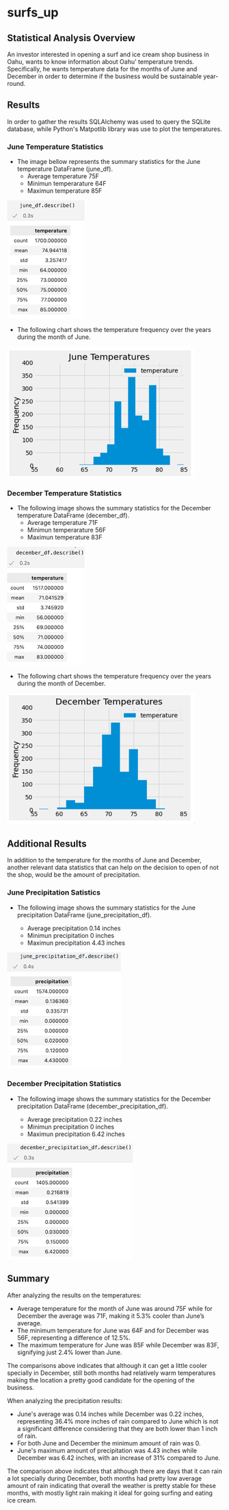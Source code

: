 # surfs_up

## Statistical Analysis Overview

An investor interested in opening a surf and ice cream shop business in Oahu, wants to know 
information about Oahu' temperature trends. Specifically, he wants temperature data for the months of June and December in order to determine if the business would be sustainable year-round.


## Results

In order to gather the results SQLAlchemy was used to query the SQLite database, while Python's Matpotlib library was use to plot the temperatures.

### June Temperature Statistics

- The image bellow represents the summary statistics for the June temperature DataFrame (june_df).
    - Average temperature 75F
    - Minimun temperarature 64F
    - Maximun temperature 85F

![june_temps_describe](./Resources/june_temps_describe.png)

- The following chart shows the temperature frequency over the years during the month of June.

![june_temps_plot](./Resources/june_temps_plot.png)



### December Temperature Statistics

- The following image shows the summary statistics for the December temperature DataFrame (december_df).
    - Average temperature 71F
    - Minimun temperarature 56F
    - Maximun temperature 83F

![december_results](./Resources/december_temps_describe.png)


- The following chart shows the temperature frequency over the years during the month of December.

![december_temps_plot](./Resources/december_temps_plot.png)



## Additional Results

In addition to the temperature for the months of June and December, another relevant data statistics that can help on the decision to open of not the shop, would be the amount of precipitation.


### June Precipitation Satistics

- The following image shows the summary statistics for the June precipitation DataFrame (june_precipitation_df).

    - Average precipitation 0.14 inches
    - Minimun precipitation 0 inches
    - Maximun precipitation 4.43 inches

![june_precipitation_describe](./Resources/june_precipitation_describe.png)




### December Precipitation Statistics

- The following image shows the summary statistics for the December precipitation DataFrame (december_precipitation_df).

    - Average precipitation 0.22 inches
    - Minimun precipitation 0 inches
    - Maximun precipitation 6.42 inches

![december_precipitation_describe](./Resources/december_precipitation_describe.png)



## Summary

After analyzing the results on the temperatures:
- Average temperature for the month of June was around 75F while for December the average was 71F, making it 5.3% cooler than June’s average. 
- The minimum temperature for June was 64F and for December was 56F, representing a difference of 12.5%.
- The maximum temperature for June was 85F while December was 83F, signifying just 2.4% lower than June.

The comparisons above indicates that although it can get a little cooler specially in December, still both months had relatively warm temperatures making the location a pretty good candidate for the opening of the business.



 When analyzing the precipitation results:
 - June's average was 0.14 inches while December was 0.22 inches, representing 36.4% more inches of rain compared to June which is not a significant difference considering that they are both lower than 1 inch of rain.
 - For both June and December the minimum amount of rain was 0.
 - June's maximum amount of precipitation was 4.43 inches while December was 6.42 inches, with an increase of 31% compared to June. 

The comparison above indicates that although there are days that it can rain a lot specially during December, both months had pretty low average amount of rain indicating that overall the weather is pretty stable for these months, with mostly light rain making it ideal for going surfing and eating ice cream.




